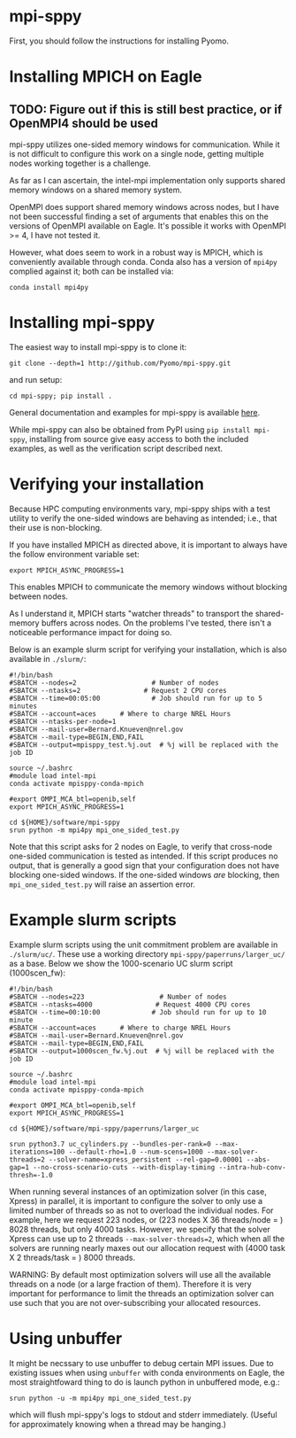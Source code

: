 # mpi-sppy

First, you should follow the instructions for installing Pyomo.

# Installing MPICH on Eagle

## TODO: Figure out if this is still best practice, or if OpenMPI4 should be used
mpi-sppy utilizes one-sided memory windows for communication. While
it is not difficult to configure this work on a single node, 
getting multiple nodes working together is a challenge.

As far as I can ascertain, the intel-mpi implementation only
supports shared memory windows on a shared memory system.

OpenMPI does support shared memory windows across nodes, but
I have not been successful finding a set of arguments that
enables this on the versions of OpenMPI available on Eagle.
It's possible it works with OpenMPI >= 4, I have not tested it.

However, what does seem to work in a robust way is MPICH, which
is conveniently available through conda. Conda also has a version
of `mpi4py` complied against it; both can be installed via:
```
conda install mpi4py
```

# Installing mpi-sppy

The easiest way to install mpi-sppy is to clone it:
```
git clone --depth=1 http://github.com/Pyomo/mpi-sppy.git
```
and run setup:
```
cd mpi-sppy; pip install .
```
General documentation and examples for mpi-sppy is available
[here](https://mpi-sppy.readthedocs.io/en/latest/).

While mpi-sppy can also be obtained from PyPI using
`pip install mpi-sppy`, installing from source give easy access
to both the included examples, as well as the verification
script described next.


# Verifying your installation
Because HPC computing environments vary, mpi-sppy ships with a test
utility to verify the one-sided windows are behaving as intended; i.e.,
that their use is non-blocking.

If you have installed MPICH as directed above, it is important to
always have the follow environment variable set:
```
export MPICH_ASYNC_PROGRESS=1
```
This enables MPICH to communicate the memory windows without blocking
between nodes. 

As I understand it, MPICH starts "watcher threads" to
transport the shared-memory buffers across nodes. On the problems
I've tested, there isn't a noticeable performance impact for doing so.

Below is an example slurm script for verifying your installation,
which is also available in `./slurm/`:
```
#!/bin/bash
#SBATCH --nodes=2                   # Number of nodes
#SBATCH --ntasks=2                # Request 2 CPU cores
#SBATCH --time=00:05:00             # Job should run for up to 5 minutes
#SBATCH --account=aces  	# Where to charge NREL Hours
#SBATCH --ntasks-per-node=1
#SBATCH --mail-user=Bernard.Knueven@nrel.gov
#SBATCH --mail-type=BEGIN,END,FAIL
#SBATCH --output=mpisppy_test.%j.out  # %j will be replaced with the job ID

source ~/.bashrc
#module load intel-mpi
conda activate mpisppy-conda-mpich

#export OMPI_MCA_btl=openib,self
export MPICH_ASYNC_PROGRESS=1

cd ${HOME}/software/mpi-sppy
srun python -m mpi4py mpi_one_sided_test.py
```
Note that this script asks for 2 nodes on Eagle, to verify that cross-node
one-sided communication is tested as intended. If this script produces no
output, that is generally a good sign that your configuration does not have
blocking one-sided windows. If the one-sided windows *are* blocking, then
`mpi_one_sided_test.py` will raise an assertion error.


# Example slurm scripts
Example slurm scripts using the unit commitment problem are available in 
`./slurm/uc/`. These use a working directory `mpi-sppy/paperruns/larger_uc/`
as a base. Below we show the 1000-scenario UC slurm script (1000scen\_fw):
```
#!/bin/bash
#SBATCH --nodes=223                   # Number of nodes
#SBATCH --ntasks=4000                # Request 4000 CPU cores
#SBATCH --time=00:10:00             # Job should run for up to 10 minute
#SBATCH --account=aces  	# Where to charge NREL Hours
#SBATCH --mail-user=Bernard.Knueven@nrel.gov
#SBATCH --mail-type=BEGIN,END,FAIL
#SBATCH --output=1000scen_fw.%j.out  # %j will be replaced with the job ID

source ~/.bashrc
#module load intel-mpi
conda activate mpisppy-conda-mpich

#export OMPI_MCA_btl=openib,self
export MPICH_ASYNC_PROGRESS=1

cd ${HOME}/software/mpi-sppy/paperruns/larger_uc

srun python3.7 uc_cylinders.py --bundles-per-rank=0 --max-iterations=100 --default-rho=1.0 --num-scens=1000 --max-solver-threads=2 --solver-name=xpress_persistent --rel-gap=0.00001 --abs-gap=1 --no-cross-scenario-cuts --with-display-timing --intra-hub-conv-thresh=-1.0
```

When running several instances of an optimization solver (in this case, Xpress)
in parallel, it is important to configure the solver to only use a limited number
of threads so as not to overload the individual nodes. For example, here we request
223 nodes, or (223 nodes X 36 threads/node = ) 8028 threads, but only 4000 tasks.
However, we specify that the solver Xpress can use up to 2 threads `--max-solver-threads=2`,
which when all the solvers are running nearly maxes out our allocation request with 
(4000 task X 2 threads/task = ) 8000 threads.

WARNING: By default most optimization solvers will use all the available threads on a node
(or a large fraction of them). Therefore it is very important for performance to limit the
threads an optimization solver can use such that you are not over-subscribing your allocated
resources.

# Using unbuffer 
It might be necssary to use unbuffer to debug certain MPI issues.
Due to existing issues when using `unbuffer` with conda environments
on Eagle, the most straightfoward thing to do is launch python in
unbuffered mode, e.g.:
```
srun python -u -m mpi4py mpi_one_sided_test.py 
```
which will flush mpi-sppy's logs to stdout and stderr immediately.
(Useful for approximately knowing when a thread may be hanging.)

